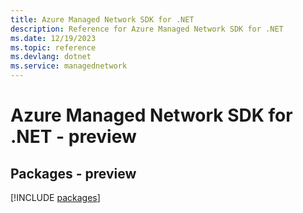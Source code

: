 ```yaml
---
title: Azure Managed Network SDK for .NET
description: Reference for Azure Managed Network SDK for .NET
ms.date: 12/19/2023
ms.topic: reference
ms.devlang: dotnet
ms.service: managednetwork
---
```

# Azure Managed Network SDK for .NET - preview
## Packages - preview
[!INCLUDE [packages](managed-network-index.md)]